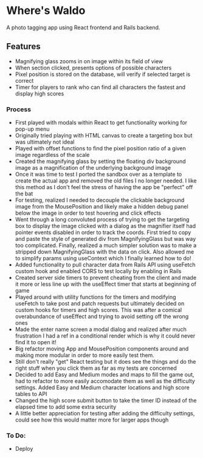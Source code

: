 # Where's Waldo

A photo tagging app using React frontend and Rails backend.

## Features

- Magnifying glass zooms in on image within its field of view
- When section clicked, presents options of possible characters
- Pixel position is stored on the database, will verify if selected target is correct
- Timer for players to rank who can find all characters the fastest and display high scores

### Process

- First played with modals within React to get functionality working for pop-up menu
- Originally tried playing with HTML canvas to create a targeting box but was ultimately not ideal
- Played with offset functions to find the pixel position ratio of a given image regardless of the scale
- Created the magnifying glass by setting the floating div background image as a magnification of the underlying background image
- Once it was time to test I ported the sandbox over as a template to create the actual app and removed the old files I no longer needed. I like this method as I don't feel the stress of having the app be "perfect" off the bat
- For testing, realized I needed to decouple the clickable background image from the MousePosition and likely make a hidden debug panel below the image in order to test hovering and click effects
- Went through a long convoluted process of trying to get the targeting box to display the image clicked with a dialog as the magnifier itself had pointer events disabled in order to track the coords. First tried to copy and paste the style of generated div from MagnifyingGlass but was way too complicated. Finally, realized a much simpler solution was to make a stripped down MagnifyingGlass with the data on click. Also allowed me to simplify params using useContext which I finally learned how to do!
- Added functionality to pull character data from Rails API using useFetch custom hook and enabled CORS to test locally by enabling in Rails
- Created server side timers to prevent cheating from the client and made it more or less line up with the useEffect timer that starts at beginning of game
- Played around with utility functions for the timers and modifying useFetch to take post and patch requests but ultimately decided on custom hooks for timers and high scores. This was after a comical overabundance of useEffect and trying to avoid setting off the wrong ones
- Made the enter name screen a modal dialog and realized after much frustration I had a ref in a conditional render which is why it could never find it to open it!
- Big refactor moving App and MousePosition components around and making more modular in order to more easily test them.
- Still don't really "get" React testing but it does see the things and do the right stuff when you click them as far as my tests are concerned
- Decided to add Easy and Medium modes and maps to fill the game out, had to refactor to more easily accomodate them as well as the difficulty settings. Added Easy and Medium character locations and high score tables to API
- Changed the high score submit button to take the timer ID instead of the elapsed time to add some extra security
- A little better appreciation for testing after adding the difficulty settings, could see how this would matter more for larger apps though

### To Do:

- Deploy
